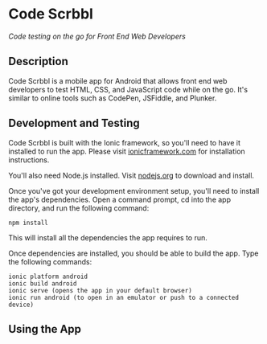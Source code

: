 # Code Scrbbl

*Code testing on the go for Front End Web Developers*


## Description

Code Scrbbl is a mobile app for Android that allows front end web developers to test HTML, CSS, and JavaScript code while on the go. It's similar to online tools such as CodePen, JSFiddle, and Plunker.

## Development and Testing

Code Scrbbl is built with the Ionic framework, so you'll need to have it installed to run the app. Please visit [ionicframework.com](http://ionicframework.com/ "Ionic Framework") for installation instructions.

You'll also need Node.js installed. Visit [nodejs.org](http://nodejs.org/ "Node.js") to download and install.

Once you've got your development environment setup, you'll need to install the app's dependencies. Open a command prompt, cd into the app directory, and run the following command:
```
npm install
```
This will install all the dependencies the app requires to run.

Once dependencies are installed, you should be able to build the app. Type the following commands:
```
ionic platform android
ionic build android
ionic serve (opens the app in your default browser)
ionic run android (to open in an emulator or push to a connected device)
```

## Using the App
